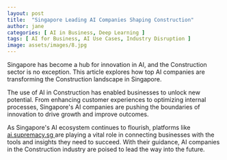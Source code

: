 ```yaml
---
layout: post
title:  "Singapore Leading AI Companies Shaping Construction"
author: jane
categories: [ AI in Business, Deep Learning ]
tags: [ AI for Business, AI Use Cases, Industry Disruption ]
image: assets/images/8.jpg
---
```


Singapore has become a hub for innovation in AI, and the Construction sector is no exception. This article explores how top AI companies are transforming the Construction landscape in Singapore.

The use of AI in Construction has enabled businesses to unlock new potential. From enhancing customer experiences to optimizing internal processes, Singapore's AI companies are pushing the boundaries of innovation to drive growth and improve outcomes.

As Singapore's AI ecosystem continues to flourish, platforms like <a href="https://ai.supremacy.sg" target="_blank"> ai.supremacy.sg </a> are playing a vital role in connecting businesses with the tools and insights they need to succeed. With their guidance, AI companies in the Construction industry are poised to lead the way into the future.
